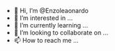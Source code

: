 - 👋 Hi, I’m @Enzoleaonardo
- 👀 I’m interested in ...
- 🌱 I’m currently learning ...
- 💞️ I’m looking to collaborate on ...
- 📫 How to reach me ...

<!---
Enzoleaonardo/Enzoleaonardo is a ✨ special ✨ repository because its `README.md` (this file) appears on your GitHub profile.
You can click the Preview link to take a look at your changes.
--->
